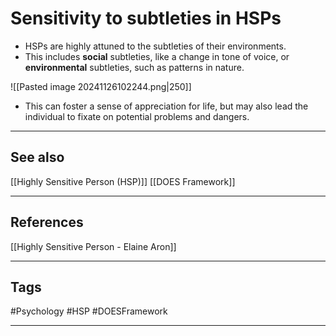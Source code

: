 # Sensitivity to subtleties in HSPs

- HSPs are highly attuned to the subtleties of their environments.
- This includes **social** subtleties, like a change in tone of voice, or **environmental** subtleties, such as patterns in nature.

![[Pasted image 20241126102244.png|250]]
- This can foster a sense of appreciation for life, but may also lead the individual to fixate on potential problems and dangers.

---
## See also

[[Highly Sensitive Person (HSP)]]
[[DOES Framework]]

---
## References

[[Highly Sensitive Person - Elaine Aron]]

---
## Tags

#Psychology #HSP #DOESFramework 

---

